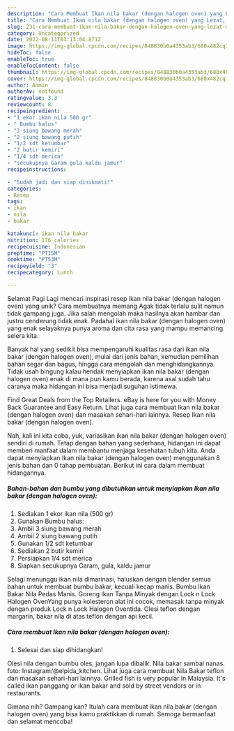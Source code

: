 ```yaml
---
description: "Cara Membuat Ikan nila bakar (dengan halogen oven) yang Lezat, Mantap"
title: "Cara Membuat Ikan nila bakar (dengan halogen oven) yang Lezat, Mantap"
slug: 231-cara-membuat-ikan-nila-bakar-dengan-halogen-oven-yang-lezat-mantap
category: Uncategorized
date: 2022-08-11T03:13:04.871Z
image: https://img-global.cpcdn.com/recipes/848830b0a4353ab3/680x482cq70/ikan-nila-bakar-dengan-halogen-oven-foto-resep-utama.jpg
hideToc: false
enableToc: true
enableTocContent: false
thumbnail: https://img-global.cpcdn.com/recipes/848830b0a4353ab3/680x482cq70/ikan-nila-bakar-dengan-halogen-oven-foto-resep-utama.jpg
cover: https://img-global.cpcdn.com/recipes/848830b0a4353ab3/680x482cq70/ikan-nila-bakar-dengan-halogen-oven-foto-resep-utama.jpg
author: Admin
authorAv: notfound
ratingvalue: 3.3
reviewcount: 8
recipeingredient:
- "1 ekor ikan nila 500 gr"
- " Bumbu halus"
- "3 siung bawang merah"
- "2 siung bawang putih"
- "1/2 sdt ketumbar"
- "2 butir kemiri"
- "1/4 sdt merica"
- "secukupnya Garam gula kaldu jamur"
recipeinstructions:

- "Sudah jadi dan siap dinikmati!"
categories:
- Resep
tags:
- ikan
- nila
- bakar

katakunci: ikan nila bakar 
nutrition: 176 calories
recipecuisine: Indonesian
preptime: "PT15M"
cooktime: "PT53M"
recipeyield: "3"
recipecategory: Lunch

---
```



Selamat Pagi Lagi mencari inspirasi resep ikan nila bakar (dengan halogen oven) yang unik? Cara membuatnya memang Agak tidak terlalu sulit namun tidak gampang juga. Jika salah mengolah maka hasilnya akan hambar dan justru cenderung tidak enak. Padahal ikan nila bakar (dengan halogen oven) yang enak selayaknya punya aroma dan cita rasa yang mampu memancing selera kita.


Banyak hal yang sedikit bisa mempengaruhi kualitas rasa dari ikan nila bakar (dengan halogen oven), mulai dari jenis bahan, kemudian pemilihan bahan segar dan bagus, hingga cara mengolah dan menghidangkannya. Tidak usah bingung kalau hendak menyiapkan ikan nila bakar (dengan halogen oven) enak di mana pun kamu berada, karena asal sudah tahu caranya maka hidangan ini bisa menjadi suguhan istimewa.

Find Great Deals from the Top Retailers. eBay is here for you with Money Back Guarantee and Easy Return. Lihat juga cara membuat Ikan nila bakar (dengan halogen oven) dan masakan sehari-hari lainnya. Resep Ikan nila bakar (dengan halogen oven).


Nah, kali ini kita coba, yuk, variasikan ikan nila bakar (dengan halogen oven) sendiri di rumah. Tetap dengan bahan yang sederhana, hidangan ini dapat memberi manfaat dalam membantu menjaga kesehatan tubuh kita. Anda dapat menyiapkan Ikan nila bakar (dengan halogen oven) menggunakan 8 jenis bahan dan 0 tahap pembuatan. Berikut ini cara dalam membuat hidangannya.

<!--inarticleads1-->

##### Bahan-bahan dan bumbu yang dibutuhkan untuk menyiapkan Ikan nila bakar (dengan halogen oven):

1. Sediakan 1 ekor ikan nila (500 gr)
1. Gunakan  Bumbu halus:
1. Ambil 3 siung bawang merah
1. Ambil 2 siung bawang putih
1. Gunakan 1/2 sdt ketumbar
1. Sediakan 2 butir kemiri
1. Persiapkan 1/4 sdt merica
1. Siapkan secukupnya Garam, gula, kaldu jamur


Selagi menunggu ikan nila dimarinasi, haluskan dengan blender semua bahan untuk membuat bumbu bakar, kecuali kecap manis. Bumbu Ikan Bakar Nila Pedas Manis. Goreng Ikan Tanpa Minyak dengan Lock n Lock Halogen OvenYang punya kolesteron alat ini cocok, memasak tanpa minyak dengan produk Lock n Lock Halogen Oventida. Olesi teflon dengan margarin, bakar nila di atas teflon dengan api kecil. 

<!--inarticleads2-->

##### Cara membuat Ikan nila bakar (dengan halogen oven):


1. Selesai dan siap dihidangkan!

Olesi nila dengan bumbu oles, jangan lupa dibalik. Nila bakar sambal nanas. foto: Instagram/@elpida_kitchen. Lihat juga cara membuat Nila Bakar teflon dan masakan sehari-hari lainnya. Grilled fish is very popular in Malaysia. It&#39;s called ikan panggang or ikan bakar and sold by street vendors or in restaurants. 

Gimana nih? Gampang kan? Itulah cara membuat ikan nila bakar (dengan halogen oven) yang bisa kamu praktikkan di rumah. Semoga bermanfaat dan selamat mencoba!

